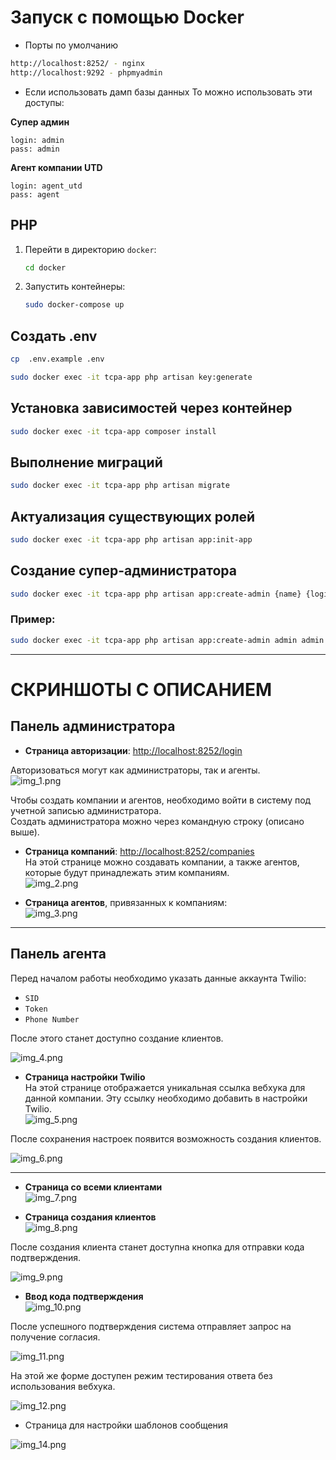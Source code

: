 # Запуск с помощью Docker
- Порты по умолчанию

```bash
http://localhost:8252/ - nginx
http://localhost:9292 - phpmyadmin
```

- Если использовать дамп базы данных
То можно использовать эти доступы:

**Супер админ**
```text
login: admin
pass: admin
```

**Агент компании UTD**
```text
login: agent_utd
pass: agent
```
## PHP

1. Перейти в директорию `docker`:
   ```bash
   cd docker
   ```
2. Запустить контейнеры:
   ```bash
   sudo docker-compose up
   ```
## Создать .env
```bash
cp  .env.example .env
```

```bash
sudo docker exec -it tcpa-app php artisan key:generate
```

## Установка зависимостей через контейнер
```bash
sudo docker exec -it tcpa-app composer install
```

## Выполнение миграций
```bash
sudo docker exec -it tcpa-app php artisan migrate
```

## Актуализация существующих ролей
```bash
sudo docker exec -it tcpa-app php artisan app:init-app
```

## Создание супер-администратора
```bash
sudo docker exec -it tcpa-app php artisan app:create-admin {name} {login} {password}
```

### Пример:
```bash
sudo docker exec -it tcpa-app php artisan app:create-admin admin admin admin
```

---

# СКРИНШОТЫ С ОПИСАНИЕМ

## Панель администратора
- **Страница авторизации**: [http://localhost:8252/login](http://localhost:8252/login)

Авторизоваться могут как администраторы, так и агенты.  
![img_1.png](img_1.png)

Чтобы создать компании и агентов, необходимо войти в систему под учетной записью администратора.  
Создать администратора можно через командную строку (описано выше).

- **Страница компаний**: [http://localhost:8252/companies](http://localhost:8252/companies)  
  На этой странице можно создавать компании, а также агентов, которые будут принадлежать этим компаниям.  
  ![img_2.png](img_2.png)

- **Страница агентов**, привязанных к компаниям:  
  ![img_3.png](img_3.png)

---

## Панель агента
Перед началом работы необходимо указать данные аккаунта Twilio:
- `SID`
- `Token`
- `Phone Number`

После этого станет доступно создание клиентов.  

![img_4.png](img_4.png)

- **Страница настройки Twilio**  
  На этой странице отображается уникальная ссылка вебхука для данной компании. Эту ссылку необходимо добавить в настройки Twilio.  
  ![img_5.png](img_5.png)

После сохранения настроек появится возможность создания клиентов.  

![img_6.png](img_6.png)

---

- **Страница со всеми клиентами**  
  ![img_7.png](img_7.png)

- **Страница создания клиентов**  
  ![img_8.png](img_8.png)

После создания клиента станет доступна кнопка для отправки кода подтверждения.  

![img_9.png](img_9.png)

- **Ввод кода подтверждения**  
  ![img_10.png](img_10.png)

После успешного подтверждения система отправляет запрос на получение согласия.  

![img_11.png](img_11.png)

На этой же форме доступен режим тестирования ответа без использования вебхука.  

![img_12.png](img_12.png)


- Страница для настройки шаблонов сообщения  

![img_14.png](img_14.png)
